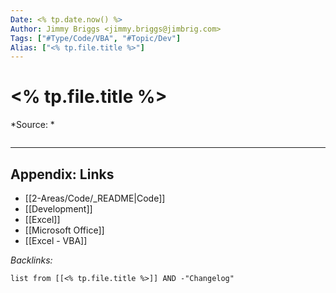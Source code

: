 ```yaml
---
Date: <% tp.date.now() %>
Author: Jimmy Briggs <jimmy.briggs@jimbrig.com>
Tags: ["#Type/Code/VBA", "#Topic/Dev"]
Alias: ["<% tp.file.title %>"]
---
```


# <% tp.file.title %>

*Source: *

```VBA

```

***

## Appendix: Links

- [[2-Areas/Code/_README|Code]]
- [[Development]]
- [[Excel]]
- [[Microsoft Office]]
- [[Excel - VBA]]

*Backlinks:*

```dataview
list from [[<% tp.file.title %>]] AND -"Changelog"
```